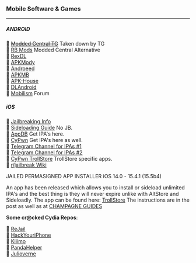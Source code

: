 ### Mobile Software & Games

* * *

##### **ANDROID**

🔸 <del>[Modded Central TG](https://t.me/ModdedCentral)</del> Taken down by TG  
🔸 [RB Mods](https://t.me/RBMods) Modded Central Alternative  
🔸 [RexDL](https://rexdl.com/)  
🔸 [APKMody](https://apkmody.io/)  
🔸 [Androeed](https://www.androeed.ru/)  
🔸 [APKMB](https://apkmb.com/)  
🔸 [APK-House](https://apk-house.com/)  
🔸 [DLAndroid](https://dlandroid.com/)  
🔸 [Mobilism](https://forum.mobilism.me/viewforum.php?f=398) Forum

##### **iOS**

🔸 [Jailbreaking Info](https://ios.cfw.guide/)  
🔸 [Sideloading Guide](https://ios.cfw.guide/sideloading-apps/) No JB.  
🔸 [AppDB](https://appdb.to/) Get IPA's here.  
🔸 [CyPwn](https://ipa.cypwn.xyz/) Get IPA's here as well.  
🔸 [Telegram Channel for IPAs #1](https://t.me/iapps_ipa)  
🔸 [Telegram Channel for IPAs #2](https://t.me/Ed0ardoo)  
🔸 [CyPwn TrollStore](https://ipa.cypwn.xyz/trollstore/) TrollStore specific apps.  
🔸 [r/jailbreak Wiki](https://www.reddit.com/r/jailbreak/wiki/index)

JAILED PERMASIGNED APP INSTALLER iOS 14.0 - 15.4.1 (15.5b4)

An app has been released which allows you to install or sideload unlimited IPA's and the best thing is they will never expire unlike with AltStore and Sideloadly. The app can be found here: [TrollStore](https://old.reddit.com/r/jailbreak/comments/x44cpj/free_release_trollstore_jailed_permasigned_app/) The instructions are in the post as well as at [CHAMPAGNE GUIDES](https://rentry.org/champagne_guides#how-to-sideload-unlimited-apps-ipas-which-never-expire-no-jailbreak-ios-14-1541-only)

**Some cr@cked Cydia Repos**:

🔸 [ReJail](https://rejail.ru/)  
🔸 [HackYouriPhone](http://repo.hackyouriphone.org/)  
🔸 [Kiiimo](https://cydia.kiiimo.org/)  
🔸 [PandaHelper](https://apt.pandahelp.vip/)  
🔸 [Julioverne](https://julio.hackyouriphone.org)